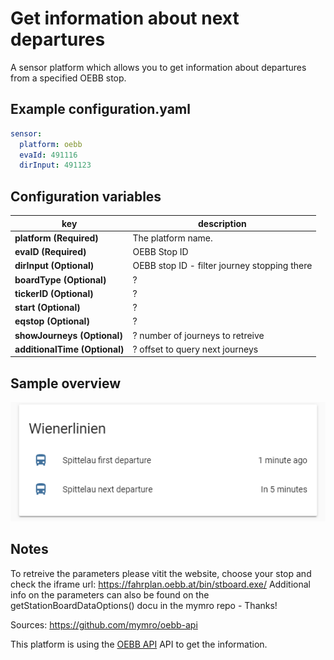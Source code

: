 

# Get information about next departures

A sensor platform which allows you to get information about departures from a specified OEBB stop.






## Example configuration.yaml

```yaml
sensor:
  platform: oebb
  evaId: 491116
  dirInput: 491123
```

## Configuration variables

key | description
-- | --
**platform (Required)** | The platform name.
**evaID (Required)** | OEBB Stop ID
**dirInput (Optional)** | OEBB stop ID - filter journey stopping there
**boardType (Optional)** | ? 
**tickerID (Optional)** | ? 
**start (Optional)** | ? 
**eqstop (Optional)** | ? 
**showJourneys (Optional)** | ? number of journeys to retreive
**additionalTime (Optional)** | ? offset to query next journeys

## Sample overview

![Sample overview](overview.png)

## Notes

To retreive the parameters please vitit the website, choose your stop and check the iframe url:
https://fahrplan.oebb.at/bin/stboard.exe/
Additional info on the parameters can also be found on the getStationBoardDataOptions() docu in the mymro repo - Thanks!

Sources: 
https://github.com/mymro/oebb-api

This platform is using the [OEBB API]([https://fahrplan.oebb.at/bin/stboard.exe/]) API to get the information.


